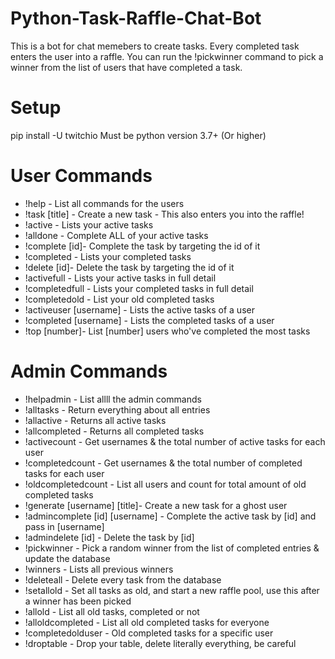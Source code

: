 # Python-Task-Raffle-Chat-Bot
This is a bot for chat memebers to create tasks. Every completed task enters the user into a raffle. You can run the !pickwinner command to pick a winner from the list of users that have completed a task. 

# Setup
pip install -U twitchio
Must be python version 3.7+ (Or higher)

# User Commands
- !help - List all commands for the users
- !task [title] - Create a new task - This also enters you into the raffle!
- !active - Lists your active tasks
- !alldone - Complete ALL of your active tasks
- !complete [id]- Complete the task by targeting the id of it
- !completed - Lists your completed tasks
- !delete [id]- Delete the task by targeting the id of it
- !activefull - Lists your active tasks in full detail
- !completedfull - Lists your completed tasks in full detail
- !completedold - List your old completed tasks
- !activeuser [username] - Lists the active tasks of a user
- !completed [username] - Lists the completed tasks of a user
- !top [number]- List [number] users who've completed the most tasks

# Admin Commands
- !helpadmin - List allll the admin commands
- !alltasks - Return everything about all entries
- !allactive - Returns all active tasks
- !allcompleted - Returns all completed tasks
- !activecount - Get usernames & the total number of active tasks for each user
- !completedcount - Get usernames & the total number of completed tasks for each user
- !oldcompletedcount - List all users and count for total amount of old completed tasks
- !generate [username] [title]- Create a new task for a ghost user
- !admincomplete [id] [username] - Complete the active task by [id] and pass in [username]
- !admindelete [id] - Delete the task by [id]
- !pickwinner - Pick a random winner from the list of completed entries & update the database
- !winners - Lists all previous winners
- !deleteall - Delete every task from the database
- !setallold - Set all tasks as old, and start a new raffle pool, use this after a winner has been picked
- !allold - List all old tasks, completed or not
- !alloldcompleted - List all old completed tasks for everyone
- !completedolduser - Old completed tasks for a specific user
- !droptable - Drop your table, delete literally everything, be careful
